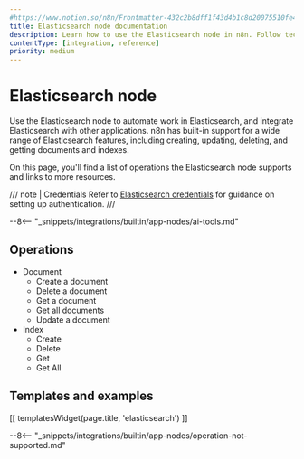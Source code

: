 ```yaml
---
#https://www.notion.so/n8n/Frontmatter-432c2b8dff1f43d4b1c8d20075510fe4
title: Elasticsearch node documentation
description: Learn how to use the Elasticsearch node in n8n. Follow technical documentation to integrate Elasticsearch node into your workflows.
contentType: [integration, reference]
priority: medium
---
```


# Elasticsearch node

Use the Elasticsearch node to automate work in Elasticsearch, and integrate Elasticsearch with other applications. n8n has built-in support for a wide range of Elasticsearch features, including creating, updating, deleting, and getting documents and indexes. 

On this page, you'll find a list of operations the Elasticsearch node supports and links to more resources.

/// note | Credentials
Refer to [Elasticsearch credentials](/integrations/builtin/credentials/elasticsearch.md) for guidance on setting up authentication. 
///

--8<-- "_snippets/integrations/builtin/app-nodes/ai-tools.md"

## Operations

* Document
    * Create a document
    * Delete a document
    * Get a document
    * Get all documents
    * Update a document
* Index
    * Create
    * Delete
    * Get
    * Get All

## Templates and examples

<!-- see https://www.notion.so/n8n/Pull-in-templates-for-the-integrations-pages-37c716837b804d30a33b47475f6e3780 -->
[[ templatesWidget(page.title, 'elasticsearch') ]]

--8<-- "_snippets/integrations/builtin/app-nodes/operation-not-supported.md"

